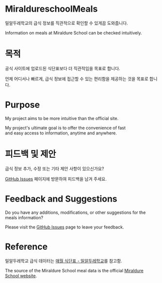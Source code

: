 # MiraldureschoolMeals
밀알두레학교의 급식 정보를 직관적으로 확인할 수 있게끔 도와줍니다.<br/> 

Information on meals at Miraldure School can be checked intuitively.

# 목적
공식 사이트에 업로드된 식단표보다 더 직관적임을 목표로 합니다. <br/>

언제 어디서나 빠르게, 급식 정보에 접근할 수 있는 편리함을 제공하는 것을 목표로 합니다.

# Purpose
My project aims to be more intuitive than the official site.<br/>

My project's ultimate goal is to offer the convenience of fast <br/>and easy access to information, anytime and anywhere.

# 피드백 및 제안
급식 정보 추가, 수정 또는 기타 제안 사항이 있으신가요?<br/>

<a href="https://github.com/diligencefrozen/MiraldureschoolMeals/issues/new">GitHub Issues</a> 페이지에 방문하여 피드백을 남겨 주세요.

# Feedback and Suggestions
Do you have any additions, modifications, or other suggestions for the meals information? <br/>

Please visit the <a href="https://github.com/diligencefrozen/MiraldureschoolMeals/issues/new">GitHub Issues</a> page to leave your feedback.

# Reference
밀알두레학교 급식 데이터는 <a href="https://www.miraldure.com/Board/Index/30">매월 식단표 - 밀알두레학교</a>를 참고함. <br/>

The source of the Miraldure School meal data is the official <a href="https://www.miraldure.com/Board/Index/30">Miraldure School website</a>.
